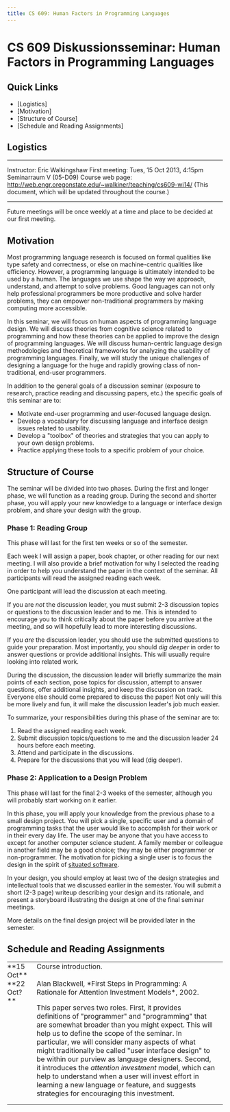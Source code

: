 ```yaml
---
title: CS 609: Human Factors in Programming Languages
---
```

<style>
td {
  padding: 0;
  padding-right: 2ex;
  vertical-align: top;
}
</style>

# CS 609 Diskussionsseminar: Human Factors in Programming Languages

<div class="no-print">

## Quick Links

 *  [Logistics]
 *  [Motivation]
 *  [Structure of Course]
 *  [Schedule and Reading Assignments]

</div>

## Logistics

----------------  -------------------------------------------------------------
Instructor:       Eric Walkingshaw
                  <span class="marburg-email"></span>
First meeting:    Tues, 15 Oct 2013, 4:15pm
                  Seminarraum V (05-D09)
Course web page:  <http://web.engr.oregonstate.edu/~walkiner/teaching/cs609-wi14/>
                  (This document, which will be updated throughout the course.)
----------------  -------------------------------------------------------------

Future meetings will be once weekly at a time and place to be decided at our
first meeting.


## Motivation

Most programming language research is focused on formal qualities like type
safety and correctness, or else on machine-centric qualities like efficiency.
However, a programming language is ultimately intended to be used by a human.
The languages we use shape the way we approach, understand, and attempt to
solve problems. Good languages can not only help professional programmers be
more productive and solve harder problems, they can empower non-traditional
programmers by making computing more accessible.

In this seminar, we will focus on human aspects of programming language design.
We will discuss theories from cognitive science related to programming and how
these theories can be applied to improve the design of programming languages.
We will discuss human-centric language design methodologies and theoretical
frameworks for analyzing the usability of programming languages. Finally, we
will study the unique challenges of designing a language for the huge and
rapidly growing class of non-traditional, end-user programmers.

In addition to the general goals of a discussion seminar (exposure to research,
practice reading and discussing papers, etc.) the specific goals of this
seminar are to:

 * Motivate end-user programming and user-focused language design.
 * Develop a vocabulary for discussing language and interface design issues
   related to usability.
 * Develop a "toolbox" of theories and strategies that you can apply to your
   own design problems.
 * Practice applying these tools to a specific problem of your choice.
   

## Structure of Course

The seminar will be divided into two phases. During the first and longer phase,
we will function as a reading group. During the second and shorter phase, you
will apply your new knowledge to a language or interface design problem, and
share your design with the group.


### Phase 1: Reading Group

This phase will last for the first ten weeks or so of the semester.

Each week I will assign a paper, book chapter, or other reading for our next
meeting. I will also provide a brief motivation for why I selected the reading
in order to help you understand the paper in the context of the seminar. All
participants will read the assigned reading each week.

One participant will lead the discussion at each meeting. 

If you are *not* the discussion leader, you must submit 2-3 discussion topics
or questions to the discussion leader and to me. This is intended to encourage
you to think critically about the paper before you arrive at the meeting, and
so will hopefully lead to more interesting discussions.

If you *are* the discussion leader, you should use the submitted questions to
guide your preparation. Most importantly, you should *dig deeper* in order to
answer questions or provide additional insights. This will usually require
looking into related work.

During the discussion, the discussion leader will briefly summarize the main
points of each section, pose topics for discussion, attempt to answer
questions, offer additional insights, and keep the discussion on track.
Everyone else should come prepared to discuss the paper! Not only will this be
more lively and fun, it will make the discussion leader's job much easier.

To summarize, your responsibilities during this phase of the seminar are to:

 1. Read the assigned reading each week.
 2. Submit discussion topics/questions to me and the discussion leader 24 hours
    before each meeting.
 3. Attend and participate in the discussions.
 4. Prepare for the discussions that you will lead (dig deeper).


### Phase 2: Application to a Design Problem

This phase will last for the final 2-3 weeks of the semester, although you will
probably start working on it earlier.

In this phase, you will apply your knowledge from the previous phase to a small
design project. You will pick a single, specific user and a domain of
programming tasks that the user would like to accomplish for their work or in
their every day life. The user may be anyone that you have access to except for
another computer science student. A family member or colleague in another field
may be a good choice; they may be either programmer or non-programmer. The
motivation for picking a single user is to focus the design in the spirit of
[situated software](http://www.shirky.com/writings/situated_software.html). 

In your design, you should employ at least two of the design strategies and
intellectual tools that we discussed earlier in the semester. You will submit a
short (2-3 page) writeup describing your design and its rationale, and present
a storyboard illustrating the design at one of the final seminar meetings.

More details on the final design project will be provided later in the
semester.


## Schedule and Reading Assignments

<table class="schedule">
<tr class="schedule-row">
  <td class="schedule-date">**15 Oct**</td>
  <td class="schedule-info">Course introduction.</td>
</tr>
<tr class="schedule-row">
  <td class="schedule-date">**22 Oct?**</td>
  <td class="schedule-info">
  Alan Blackwell, *First Steps in Programming: A Rationale for Attention Investment
  Models*, 2002.
  
  This paper serves two roles. First, it provides definitions of "programmer"
  and "programming" that are somewhat broader than you might expect. This will
  help us to define the scope of the seminar. In particular, we will consider
  many aspects of what might traditionally be called "user interface design" to
  be within our purview as language designers. Second, it introduces the
  *attention investment* model, which can help to understand when a user will
  invest effort in learning a new language or feature, and suggests strategies
  for encouraging this investment.
  </td>
</tr>
</table>

